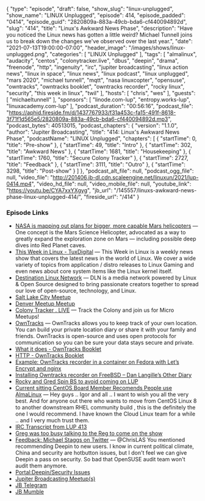 {
  "type": "episode",
  "draft": false,
  "show_slug": "linux-unplugged",
  "show_name": "LINUX Unplugged",
  "episode": 414,
  "episode_padded": "0414",
  "episode_guid": "2820809a-883a-49cb-bda6-cf440094892d",
  "slug": "414",
  "title": "Linux's Awkward News Phase",
  "description": "Have you noticed the Linux news has gotten a little weird? Michael Tunnell joins us to break down the changes we've observed over the last year.",
  "date": "2021-07-13T19:00:00-07:00",
  "header_image": "/images/shows/linux-unplugged.png",
  "categories": [
    "LINUX Unplugged"
  ],
  "tags": [
    "almalinux",
    "audacity",
    "centos",
    "colonytracker.live",
    "dbus",
    "deepin",
    "drama",
    "freenode",
    "http",
    "ingenuity",
    "irc",
    "jupiter broadcasting",
    "linux action news",
    "linux in space",
    "linux news",
    "linux podcast",
    "linux unplugged",
    "mars 2020",
    "michael tunnell",
    "mqtt",
    "nasa linuxcopter",
    "opensuse",
    "owntracks",
    "owntracks booklet",
    "owntracks recorder",
    "rocky linux",
    "security",
    "this week in linux",
    "twil"
  ],
  "hosts": [
    "chris",
    "wes"
  ],
  "guests": [
    "michaeltunnell"
  ],
  "sponsors": [
    "linode.com-lup",
    "entropy.works-lup",
    "linuxacademy.com-lup"
  ],
  "podcast_duration": "00:56:16",
  "podcast_file": "https://aphid.fireside.fm/d/1437767933/f31a453c-fa15-491f-8618-3f71f1d565e5/2820809a-883a-49cb-bda6-cf440094892d.mp3",
  "podcast_bytes": 40513015,
  "podcast_chapters": {
    "version": "1.1.0",
    "author": "Jupiter Broadcasting",
    "title": "414: Linux's Awkward News Phase",
    "podcastName": "LINUX Unplugged",
    "chapters": [
      {
        "startTime": 0,
        "title": "Pre-show"
      },
      {
        "startTime": 49,
        "title": "Intro"
      },
      {
        "startTime": 302,
        "title": "Awkward News"
      },
      {
        "startTime": 1681,
        "title": "Housekeeping"
      },
      {
        "startTime": 1760,
        "title": "Secure Colony Tracker"
      },
      {
        "startTime": 2727,
        "title": "Feedback"
      },
      {
        "startTime": 3111,
        "title": "Outro"
      },
      {
        "startTime": 3298,
        "title": "Post-show"
      }
    ]
  },
  "podcast_alt_file": null,
  "podcast_ogg_file": null,
  "video_file": "http://201406.jb-dl.cdn.scaleengine.net/linuxun/2021/lup-0414.mp4",
  "video_hd_file": null,
  "video_mobile_file": null,
  "youtube_link": "https://youtu.be/CYA7xxYXgyg",
  "jb_url": "/145557/linuxs-awkward-news-phase-linux-unplugged-414/",
  "fireside_url": "/414"
}


### Episode Links

  * [NASA is mapping out plans for bigger, more capable Mars helicopters](https://www.space.com/nasa-designing-future-mars-helicopters "NASA is mapping out plans for bigger, more capable Mars helicopters") — One concept is the Mars Science Helicopter, advocated as a way to greatly expand the exploration zone on Mars — including possible deep dives into Red Planet caves.
  * [This Week in Linux - TuxDigital](https://tuxdigital.com/thisweekinlinux/ "This Week in Linux - TuxDigital") — This Week in Linux is a weekly news show that covers the latest news in the world of Linux. We cover a wide variety of topics from application / distro releases to Linux Gaming and even news about core system items like the Linux kernel itself.
  * [Destination Linux Network](https://destinationlinux.network/ "Destination Linux Network") — DLN is a media network powered by Linux & Open Source designed to bring passionate creators together to spread our love of open-source, technology, and Linux.
  * [Salt Lake City Meetup](https://www.meetup.com/jupiterbroadcasting/events/278854904/ "Salt Lake City Meetup")
  * [Denver Meetup Meetup](https://www.meetup.com/jupiterbroadcasting/events/278855088/ "Denver Meetup Meetup")
  * [Colony Tracker . LIVE](https://colonytracker.live/ "Colony Tracker . LIVE") — Track the Colony and join us for Micro Meetups!
  * [OwnTracks](https://owntracks.org/ "OwnTracks") — OwnTracks allows you to keep track of your own location. You can build your private location diary or share it with your family and friends. OwnTracks is open-source and uses open protocols for communication so you can be sure your data stays secure and private.
  * [What it does - OwnTracks Booklet](https://owntracks.org/booklet/guide/whathow/#how-owntracks-works "What it does - OwnTracks Booklet")
  * [HTTP - OwnTracks Booklet](https://owntracks.org/booklet/tech/http/ "HTTP - OwnTracks Booklet")
  * [Example: OwnTracks recorder in a container on Fedora with Let’s Encrypt and nginx](https://blog.christophersmart.com/2019/12/15/owntracks-recorder-in-a-container-on-fedora-with-lets-encrypt-and-nginx/ "Example: OwnTracks recorder in a container on Fedora with Let’s Encrypt and nginx")
  * [Installing Owntracks recorder on FreeBSD – Dan Langille’s Other Diary](https://dan.langille.org/2019/08/01/installing-owntracks-recorder-on-freebsd/ "Installing Owntracks recorder on FreeBSD – Dan Langille’s Other Diary")
  * [Rocky and Gred Spin BS to avoid coming on LUP](https://paste.docs.lol/reader/PanicBreedings "Rocky and Gred Spin BS to avoid coming on LUP")
  * [Current sitting CentOS Board Member Recomends People use AlmaLinux](https://www.reddit.com/r/AlmaLinux/comments/mgic42/congrats_on_almalinux_release/ "Current sitting CentOS Board Member Recomends People use AlmaLinux") — Hey guys .. Igor and all .. I want to wish you all the very best. And for anyone out there who wants to move from CentOS Linux 8 to another downstream RHEL community build , this is the definitely the one I would recommend. I have known the Cloud Linux team for a while .. and I very much trust them.
  * [IRC Transcript from LUP 413](https://paste.docs.lol/raw/WileCorella "IRC Transcript from LUP 413")
  * [Greg was too busy talking to the Reg to come on the show](https://www.theregister.com/2021/07/09/centos_stream_greg_kurtzer/ "Greg was too busy talking to the Reg to come on the show")
  * [Feedback: Michael Staggs on Twitter](https://twitter.com/tannhaus93/status/1414945778733289475 "Feedback: Michael Staggs on Twitter") — @ChrisLAS You mentioned recommending Deepin to new users. I know in current political climate, China and security are hotbutton issues, but I don't feel we can give Deepin a pass on security. So bad that OpenSUSE audit team won't audit them anymore.
  * [Portal:Deepin/Security Issues](https://en.opensuse.org/Portal:Deepin/Security_Issues "Portal:Deepin/Security Issues")
  * [Jupiter Broadcasting Meetup(s)](https://www.meetup.com/jupiterbroadcasting/ "Jupiter Broadcasting Meetup\(s\)")
  * [JB Telegram](http://jupiterbroadcasting.com/telegram "JB Telegram")
  * [JB Mumble](http://linuxunplugged.com/mumble "JB Mumble")


